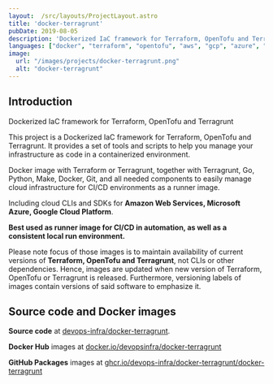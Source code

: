 ```yaml
---
layout:  /src/layouts/ProjectLayout.astro
title: 'docker-terragrunt'
pubDate: 2019-08-05
description: 'Dockerized IaC framework for Terraform, OpenTofu and Terragrunt. Since 2019.'
languages: ["docker", "terraform", "opentofu", "aws", "gcp", "azure", "python"]
image:
  url: "/images/projects/docker-terragrunt.png"
  alt: "docker-terragrunt"
--- 
```


## Introduction

Dockerized IaC framework for Terraform, OpenTofu and Terragrunt

This project is a Dockerized IaC framework for Terraform, OpenTofu and Terragrunt. It provides a set of tools and scripts to help you manage your infrastructure as code in a containerized environment.

Docker image with Terraform or Terragrunt, together with Terragrunt, Go, Python, Make, Docker, Git, and all needed components to easily manage cloud  infrastructure for CI/CD environments as a runner image.

Including cloud CLIs and SDKs for **Amazon Web Services, Microsoft Azure, Google Cloud Platform**.

**Best used as runner image for CI/CD in automation, as well as a consistent local run environment.**

Please note focus of those images is to maintain availability of current versions of **Terraform, OpenTofu and Terragrunt**, not CLIs or other dependencies.
Hence, images are updated when new version of Terraform, OpenTofu or Terragrunt is released. Furthermore, versioning labels of images contain versions of said software to emphasize it.


## Source code and Docker images

**Source code** at [devops-infra/docker-terragrunt](https://github.com/devops-infra/docker-terragrunt).

**Docker Hub** images at [docker.io/devopsinfra/docker-terragrunt](https://hub.docker.com/repository/docker/devopsinfra/docker-terragrunt)

**GitHub Packages** images at [ghcr.io/devops-infra/docker-terragrunt/docker-terragrunt](https://github.com/devops-infra/docker-terragrunt/pkgs/container/docker-terragrunt)
